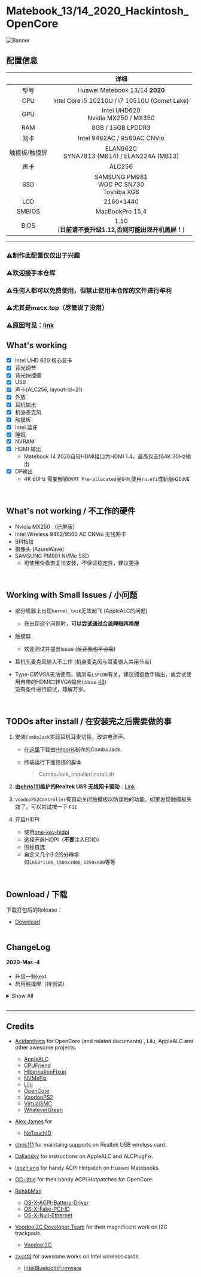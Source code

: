 # Matebook_13/14_2020_Hackintosh_OpenCore
![Banner](https://github.com/Zero-zer0/Matebook_13_14_2020_Hackintosh_OpenCore/blob/master/Debug/banner.jpg)
## 配置信息
|  | 详细                                                                                                         |
|:--------------:|:------------------------------------------------------------------------------------------------------------------:|
|型号 | Huawei Matebook 13/14 **2020**|
| CPU |    Intel Core i5 10210U / i7 10510U (Comet Lake) |
| GPU | Intel UHD620 </br> Nvidia MX250 / MX350 |
|RAM  |     8GB / 16GB LPDDR3|
| 网卡  | Intel 9462AC / 9560AC CNVio <br>|
| 触摸板/触摸屏|  ELAN962C </br> SYNA7813 (MB14) / ELAN224A (MB13)</br>  |
| 声卡 |  ALC256 |
|SSD | SAMSUNG PM981 <br> WDC PC SN730 </br> Toshiba XG6 |
| LCD | 2160*1440|
|SMBIOS | MacBookPro 15,4|
| BIOS | 1.10 </br>(**目前请不要升级1.12,否则可能出现开机黑屏！**)|
--------
### ⚠️制作此配置仅仅出于兴趣
### ⚠️欢迎接手本仓库
### ⚠️任何人都可以免费使用，但禁止使用本仓库的文件进行牟利
### ⚠️尤其是macx.top（尽管说了没用）
### ⚠️原因可见：[link](https://github.com/suzuke/LG-Gram-13z980-Opencore/blob/master/garbage.md)

## What's working
- [x] Intel UHD 620 核心显卡
- [x] 背光调节
- [x] 背光快捷键
- [x] USB
- [x] 声卡(ALC256, layout-id=21)
- [x] 外放
- [x] 耳机输出
- [x] 机身麦克风
- [x] 触摸板
- [x] Intel 蓝牙
- [x] 睡眠
- [x] NVRAM
- [x] HDMI 输出
   - Matebook 14 2020自带HDMI接口为HDMI 1.4，最高仅支持4K 30Hz输出
- [x] DP输出 
   - 4K 60Hz 需要解锁`DVMT Pre-allocated`至`64M`,使用`ru.efi`或新版`H2OUVE`
</br>


## What's not working / 不工作的硬件
-  Nvidia MX250 （已屏蔽）
-  Intel Wireless 9462/9560 AC CNVio 无线网卡
-  SPI指纹
-  摄像头 (AzureWave)
-  SAMSUNG PM981 NVMe SSD 
   - 可使用全盘恢复法安装，不保证稳定性，建议更换
</br>

## Working with Small Issues / 小问题
- 部分机器上出现`kernel_task`无故起飞 (AppleALC的问题)
   - 在出现这个问题时，**可以尝试通过合盖睡眠再唤醒**

- 触摸屏
   - 欢迎测试并提出issue (~~反正我也不会管~~)

- 耳机孔麦克风输入不工作 (机身麦克风与耳麦输入共用节点)

- Type-C转VGA无法使用，猜测与`LSPCON`有关，建议拥抱数字输出，或尝试使用自带的HDMI口转VGA输出(issue [#3](https://github.com/Zero-zer0/Matebook_13_14_2020_Hackintosh_OpenCore/issues/3))</br> 没有条件进行调试，理解万岁。

</br>


## TODOs after install / 在安装完之后需要做的事
   1. 安装`ComboJack`实现耳机耳麦切换，改进电流声。
      - 在[这里](https://github.com/Heporis/ComboJack)下载由[Heporis](https://github.com/Heporis)制作的ComboJack.
      - 终端运行下面路径的脚本
         
         > ComboJack_Installer/install.sh
      
   2. **由[chris111](https://github.com/chris1111)维护的Realtek USB 无线网卡驱动**：[Link](https://github.com/chris1111/Wireless-USB-Adapter/files/4301778/Wireless.USB.Adapter-V11.zip)  


   3. `VoodooPS2Controller`有自动关闭触摸板以防误触的功能。如果发现触摸板失效了，可以尝试按一下 `F11`  

         
   4. 开启HiDPI
      - 使用[one-key-hidpi](https://github.com/xzhih/one-key-hidpi)
      - 选择开启HiDPI（**不要**注入EDID）
      - 图标自选
      - 自定义几个3:2的分辨率</br>如`1650*1100`, `1500x1000`, `1350x900`等等  

</br>

## Download / 下载
   下载打包后的Release：

   - [Download](https://github.com/Zero-zer0/Matebook_13_14_2020_Hackintosh_OpenCore/releases)
</br></br>

## ChangeLog
#### 2020-Mar.-4
   - 升级一些kext
   - 启用触摸屏（待测试）



<details>
<summary>Show All</summary>

#### 2020-Apr.-7
   - 升级一些kexts
   - 尝试解决CPU变频失效的问题。

#### 2020-Apr.-3
   - 升级`IntelBluetoothFirmware`: [link](https://github.com/zxystd/IntelBluetoothFirmware/releases/tag/1.0.3)
   - 合并一些ACPI表
   - 加入Matebook 13的电池修补SSDT， 并换用`ACPIBatteryManager`
   - 加入`VerbStub`实现手动耳机切换，以实现更好的音质，需要搭配[ComboJack](https://github.com/Heporis/ComboJack)
   - 使用[bat.bat](https://github.com/williambj1)编译的`VoodooI2C`+`VoodooInput`+`VoodooPS2Controller`
   - 试验性修复Matebook 14的HDMI与HiDPI，但是据称在BIOS `1.12`下会出现**开机黑屏的情况**，**目前请不要升级BIOS**

 #### 2020-Mar.-17
   * 触摸更新
      * Matebook 13 使用`轮询`驱动触摸板，禁用触摸屏
      * Matebook 14 使用`GPIO中断`驱动触摸板，使用`轮询`驱动触摸屏
      * 嫌`GPIO`占用高可以用`SSDT-TPXX-Polling`以使用轮询的方式驱动触摸板，实测占用反而更低，只是顺滑程度略下降。


 #### 2020-Mar.-15 闲得蛋疼测试
 * 增加触摸屏相关的SSDT，可以自行搭配以供折腾</br>
   
      * 由于**触摸屏**会导致`kernel_task`的起飞，而且**触摸板**走`GPIO中断`的占用高于`轮询`。因此加入不同的触摸板+触摸屏的驱动方式以供自行搭配折腾。</br>

      1. 默认存放在`EFI/OC/ACPI`下的`SSDT-TPXX`用于驱动触摸板，走GPIO中断。</br>如果觉得占用`kernel_task`过高使你不爽，可以换用`Tests`文件夹下的`SSDT-TPXX-Polling`使用轮询，文件名称改为`SSDT-TPXX`并替换原文件即可。</br>当然，顺滑度会有所下降，看个人喜好</br></br>

      2. 默认存放在`EFI/OC/ACPI`下的`SSDT-TPX1`用于禁用触摸屏，并且在`VoodooI2C`中也删除了触摸屏I2C控制器的ID.
      如果你想要折腾，
         1. 在`Tests`文件夹下</br>按照机型选择`SSDT-TPX1-GPIO-MBxx`或`SSDT-TPX1-Polling-MBxx`，</br>`GPIO`代表使用`GPIO`中断，`Polling`代表轮询；</br>`MB13`代表Matebook13，`MB14`代表Matebook14</br>选择相应的SSDT后，改名并替换原来的`SSDT-TPX1`。
         2. 替换`Tests`文件夹下的`VoodooI2C.kext`，恢复对触摸屏所在I2C控制器`pci8086,2e9`的支持。
      **欢迎提出使用感受**，目前已知在Matebook13上，同时使用GPIO中断驱动触摸板和触摸屏会导致`kernel_task`起飞🛫️。
      


 #### 2020-Mar.-7
 1. 增加`SSDT-I2CxConf`解决某些时候触摸板失效的问题。
 2. 去除引起冲突的声卡参数
 3. 禁用可能引起CPU无故升高的`ACPI_SMC_PlatformPlugin`


 #### 2020-Mar.-2   全家桶更新
 1. 基于OpenCore 0.5.6，顺带[Acidanthera](https://github.com/acidanthera)全家桶更新  </br>

 2. 基于 `Clover`的测试得出结论：导致`kernel_task`起飞的原因在于触摸屏（感谢群友**Joker**）。</br>无论是走轮询还是走GPIO，都会导致大量的资源消耗，具体是`VoodooI2C`的bug还是其他原因，有待探究。

 3. 加入`CPUFriend`实现更好的电源管理</br>

 4. 加入`config-DVMT64.plist`供**解锁BIOS隐藏设置**后使用，可以达到更好的HiDPI与外接4k效果</br></br>

 


 #### 2020-Feb.-28    触摸板更新
 1. 弃用`SSDT-OC-XOSI`,使用“预置变量法”的方式，启用触摸设备的GPIO中断，感谢 **@宪武**</br> 参见[OC-little](https://github.com/daliansky/OC-little)--《二进制更名与预置变量》、《I2C专用部件》
 * 触摸板`ELAN962C`默认走GPIO中断，`GPIO Pin`由系统固件决定，无需指定
 * 触摸屏`SYNA7813` (MateBook 14) /`ELAN224A` (MateBook 13) 的`GPIO Pin`为`0x42`,强制走`GPIO中断`。VoodooI2C的日志看不出问题，但据报告称，触摸屏只能在开机后“划一下”有反应，然后就没有然后了</br>
* 在MateBook 13上，触摸屏仍然会引起CPU满载的问题，现默认屏蔽。~~**管它呢反正是个鸡肋玩意**~~
</br>
 2. 删除了造成莫名其妙导致机器满载的`CodecCommander.kext`,如果发现其他导致**负载异常**的情况，欢迎提出  </br>
    另外，`FakePCIID`  有一定概率导致CPU满载，但是目前不得不使用以达到驱动声卡的目的，有待进一步观察。</br></br>

 #### 2020-Feb.-25   声卡更新，感谢 [黑果小兵Daliansky](https://github.com/daliansky)
 1. **声卡（ALC256）** 使用AppleALC驱动，`Layout-ID`=~~`56`~~ `21`
      * 在[黑果小兵Daliansky](https://github.com/daliansky) 的指导下，添加声卡`device-id`仿冒，以及`FakePCIID`等kexts
      * 如果**耳机孔麦克风输入不可用**，或者**耳机杂音多**可以尝试运行小兵制作的[ALCPlugFix](https://github.com/Zero-zer0/Matebook_14_2020_Hackintosh_OpenCore/tree/master/AlcPlugFix) ,下载整个文件夹后，双击运行 “`install双击自动安装.command`”,强制输入走机身自带麦克风。
      * ~~**如果内置麦克风输入无声音**，还可以尝试`Layout-ID`=`21`~~</br></br>

 2. 在部分机器上有莫名其妙的`kernel_task`占用起飞的问题，原因之一来自于走轮询模式触摸屏，还不知道怎么从SSDT的角度禁用它，不过你可以从`VoodooI2C`的`info.plist`中删除`pci8086,2e9`的NameMatch
     * ~~在debug文件夹内有我尝试过用`预置变量法`来启用触摸板GPIO中断的SSDT，但是存在一些问题</br></br>~~

 


 #### 2020-Feb.-22  鬼知道还有没有下一次更新的更新
 1. ~~**声卡（ALC256）** 使用`VoodooHDA`驱动~~
    * 使用VoodooHDA提取到的有效路径中，缺少`耳机口MIC输入`的路径  
    * ~~使用`AppleALC`节点路径几乎完全一致的`Layout-ID=21`只能做到内置麦克风输入，猜测是`ConfigData`的问题~~
    * ~~声卡定制仍在学习，欢迎有能力的大佬继续挖掘，已经上传Codec和VoodooHDA的dump文件</br><br>~~
 2. ~~**触摸板与触摸屏**  暂时使用十分dirty的`SSDT-XOSI`实现驱动。~~  </br>
    * 触摸板(`_SB.PCI0.I2C0.TPD0`)可以在`SSDT-XOSI`的作用下默认走GPIO中断    
    * 触摸屏(`_SB.PCI0.I2C1.TPL1`)的`APIC Pin`为`0x6e`，转换出来的`GPIO Pin` ~~是`0x6e` 或~~ `0x42`,能否走GPIO中断还有待测试，目前走轮询。  (Matebook 14可以正常使用。Matebook 13不一定，原因未知)
    * 据群友反映，触摸板有一定概率会在睡眠唤醒后失效，由于未提供日志，原因未知。  </br>
    * ~~已经为触摸屏走GPIO中断写了三个SSDT，具体ACPI需要重命名什么打开看就知道了，count skip懒得数（~~
    * ~~同样可以根据这样的SSDT，为触摸板开启macOS下的GPIO中断，以抛弃`SSDT-XOSI`</br></br>~~
 3. **核显**
    * 目前的`platform-id`为`0xa53e0005`，可以正常驱动，HiDPI正常(貌似)
    * 自带HDMI似乎无法正常工作（没有定制端口）
    * 外接扩展坞的HDMI没有问题
    * 受限于DVMT，只能做到外接2K屏幕，外接4K需要解锁BIOS隐藏项目
    * 有一定的概率会出现关机花屏的情况
    * 有更加合适的`platform-id`欢迎提出

 

 #### 2020-Feb.-17 首次更新（OpenCore 0.5.5正常开机使用）
 1. 触摸屏/触摸板使用 [bat.bat](https://github.com/williambj1) 编译的修改版VoodooI2C进行驱动,在此表示感谢  
 2. ~~声卡ALC256，目前**无法驱动**~~
 3. 由于没搞清楚独显的具体PCI地址，使用了一个较为通用的`SSDT-DDGPU`屏蔽独显，可能会屏蔽掉潜在的PCIe通道（可能是给网卡用的，我猜）  
 4. CNVi网卡**无法驱动**，使用`SSDT-Disable-CNVW`屏蔽，感谢 [laozhiang](https://github.com/laozhiang)    
 5. Intel蓝牙使用 [IntelBluetoothFirmware](https://github.com/zxystd/IntelBluetoothFirmware)  驱动，感谢 [zxystd](https://github.com/zxystd)  
 6. 摄像头**无法驱动** （仿冒`FaceTime HD Camera`似乎无效）   
 7. USB端口未定制，有需求请使用 `Hackintool` 自行定制   
 8. 已内置Realtek USB网卡驱动，`Wireless Ultility`请下载 [Wireless-USB-Adapter](https://github.com/chris1111/Wireless-USB-Adapter-Clover/releases)  
 9. 其他的想到了再加</br></br>


 </details>

</br>

____________
## Credits
 - [Acidanthera](https://github.com/acidanthera) for OpenCore (and related documents) , Lilu, AppleALC and other awesome projects.
   - [AppleALC](https://github.com/acidanthera/AppleALC)
   - [CPUFriend](https://github.com/acidanthera/CPUFriend)
   - [HibernationFixup](https://github.com/acidanthera/HibernationFixup)
   - [NVMeFix](https://github.com/acidanthera/NVMeFix)
   - [Lilu](https://github.com/acidanthera/Lilu)
   - [OpenCore](https://github.com/acidanthera/OpenCorePkg)
   - [VoodooPS2]()
   - [VirtualSMC](https://github.com/acidanthera/VirtualSMC)
   - [WhateverGreen](https://github.com/acidanthera/WhateverGreen)
   
- [Alex James](https://github.com/al3xtjames) for
   - [NoTouchID](https://github.com/al3xtjames/NoTouchID)

- [chris111](https://github.com/chris1111) for maintaing supports on Realtek USB wireless card.  

- [Daliansky](https://github.com/daliansky) for instructions on AppleALC and ALCPlugFix.

- [laozhiang](https://github.com/laozhiang) for handy ACPI Hotpatch on Huawei Matebooks.

- [OC-little](https://github.com/daliansky/OC-little) for their handy ACPI Hotpatches for OpenCore.

- [RehabMan](https://github.com/RehabMan)
   - [OS-X-ACPI-Battery-Driver](https://github.com/RehabMan/OS-X-ACPI-Battery-Driver)
   - [OS-X-Fake-PCI-ID](https://github.com/RehabMan/OS-X-Fake-PCI-ID)
  - [OS-X-Null-Ethernet](https://github.com/RehabMan/OS-X-Null-Ethernet)
     
- [VoodooI2C Developer Team](https://github.com/VoodooI2C) for their magnificent work on I2C trackpads.  
   - [VoodooI2C](https://github.com/VoodooI2C/VoodooI2C)

- [zxystd](https://github.com/zxystd)  for awesome works on Intel wireless cards.  
   - [IntelBluetoothFirmware](https://github.com/zxystd/IntelBluetoothFirmware)

